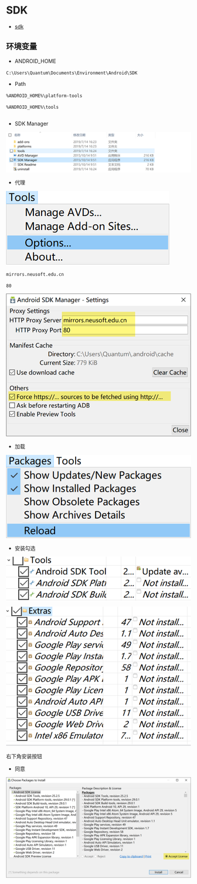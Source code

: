 # SDK

<ul>
    <li><a href='http://www.android-studio.org/index.php/download'>sdk</a></li>
</ul>

## 环境变量

- ANDROID_HOME

`C:\Users\Quantum\Documents\Environment\Android\SDK`

- Path

`%ANDROID_HOME%\platform-tools`

`%ANDROID_HOME%\tools`

## 

- SDK Manager

![1563093749089](SDK.assets/1563093749089.png)

- 代理

![1563093017898](SDK.assets/1563093017898.png)

`mirrors.neusoft.edu.cn`

`80`

![1563093433360](SDK.assets/1563093433360.png)

- 加载

![1563093219894](SDK.assets/1563093219894.png)

- 安装勾选

![1563094190668](SDK.assets/1563094190668.png)

![1563094171953](SDK.assets/1563094171953.png)

右下角安装按钮

- 同意

![1563094321034](SDK.assets/1563094321034.png)

